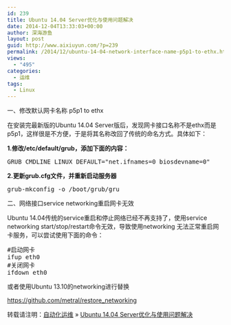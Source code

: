 ```yaml
---
id: 239
title: Ubuntu 14.04 Server优化与使用问题解决
date: 2014-12-04T13:33:03+00:00
author: 深海游鱼
layout: post
guid: http://www.aixiuyun.com/?p=239
permalink: /2014/12/ubuntu-14-04-network-interface-name-p5p1-to-ethx.html
views:
  - "495"
categories:
  - 运维
tags:
  - Linux
---
```

一、修改默认网卡名称 p5p1 to ethx

在安装完最新版的Ubuntu 14.04 Server版后，发现网卡接口名称不是ethx而是p5p1，这样很是不方便，于是将其名称改回了传统的命名方式。具体如下：
  
**1.修改/etc/default/grub，添加下面的内容：**

<pre class="prettyprint linenums">GRUB_CMDLINE_LINUX_DEFAULT="net.ifnames=0 biosdevname=0"
</pre>

**2.更新grub.cfg文件，并重新启动服务器**

<pre class="prettyprint linenums">grub-mkconfig -o /boot/grub/gru
</pre>

二、网络接口service networking重启网卡无效
  
Ubuntu 14.04传统的service重启和停止网络已经不再支持了，使用service networking start/stop/restart命令无效，导致使用networking 无法正常重启网卡服务，可以尝试使用下面的命令：

<pre class="prettyprint linenums" >#启动网卡
ifup eth0
#关闭网卡
ifdown eth0
</pre>

或者使用Ubuntu 13.10的networking进行替换
  
https://github.com/metral/restore_networking

转载请注明：[自动化运维](http://www.wanglijie.cn) &raquo; [Ubuntu 14.04 Server优化与使用问题解决](http://www.wanglijie.cn/2014/12/ubuntu-14-04-network-interface-name-p5p1-to-ethx.html)